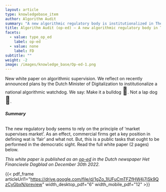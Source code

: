 ```yaml
---
layout: article
type: knowledgebase_item
author: Algorithm Audit
summary: "A new algorithmic regulatory body is institutionalized in The Netherlands. We say: Make it a bulldog \U0001F43A, not a lap dog \U0001F436"
title: Algorithm Audit (op-ed) – A new algorithmic regulatory body in The Netherlands
facets:
  - value: type_op_ed
    label: op-ed
  - value: none
    label: FD
subtitle: ""
weight: -2
image: /images/knowledge_base/Op-ed-1.png
---
```


New white paper on algorithmic supervision. We reflect on recently announced plans by the Dutch Minister of Digitalization to institutionalize a national algorithmic watchdog. We say: Make it a bulldog <span style="font-size: 25px;">🐺</span>. Not a lap dog <span style="font-size: 25px;">🐶</span>.

###### **Summary**

The new regulatory body seems to rely on the principle of ‘market supervises market’. As an effect, commercial firms get a key position in defining wat is ‘fair’ and what not. But, this is a public tasks that ought to be performed in the democratic sight. Read the full white paper (2 pages) below.

<span style="font-size: 14px; font-style:italic">This white paper is published as an <a href="https://fd.nl/opinie/1462782/maak-nieuwe-algoritmewaakhond-een-bulldog-in-plaats-van-een-schoothond" target="_blank">op-ed</a> in the Dutch newspaper _Het Financieele Dagblad_ on December 30th 2022.</span>

{{< pdf_frame articleUrl1="https://drive.google.com/file/d/1gZo_1IUFuCmTFZfHW4j7jSk9QzCyGbxN/preview" width_desktop_pdf="6" width_mobile_pdf="12" >}}
